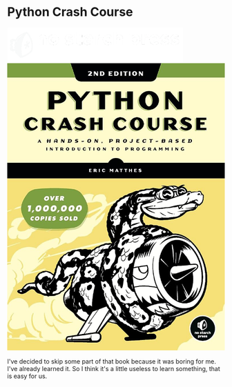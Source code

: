 # Python Crash Course

![no starch press logo](logo.webp)
![book cover](book.jpg)

I've decided to skip some part of that book because it was boring for me. I've already learned it. So I think it's a little useless to learn something, that is easy for us.